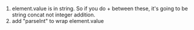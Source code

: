 1. element.value is in string. So if you do + between these, it's going to be string concat not integer addition.
2. add "parseInt" to wrap element.value
